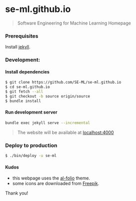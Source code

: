 # se-ml.github.io

> Software Engineering for Machine Learning Homepage

### Prerequisites

Install [jekyll](https://jekyllrb.com/docs/).

### Development:

#### Install dependencies

```sh
$ git clone https://github.com/SE-ML/se-ml.github.io
$ cd se-ml.github.io
$ git fetch --all
$ git checkout -b source origin/source
$ bundle install
```

#### Run development server

```sh
bundle exec jekyll serve --incremental
```
> The website will be available at [localhost:4000](http://localhost:4000)

### Deploy to production

```sh
$ ./bin/deploy -u se-ml
```

#### Kudos

- this webpage uses the [al-folio](https://alshedivat.github.io/al-folio/) theme.
- some icons are downloaded from [Freepik](https://www.freepik.com/).

Thank you!
